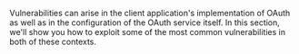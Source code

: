 
Vulnerabilities can arise in the client application's implementation of OAuth as well as in the configuration of the OAuth service itself. In this section, we'll show you how to exploit some of the most common vulnerabilities in both of these contexts.